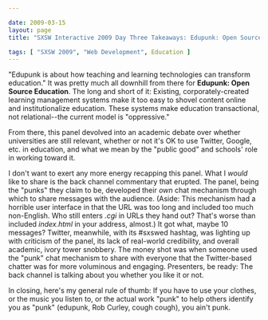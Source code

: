 ```yaml
--- 

date: 2009-03-15
layout: page
title: "SXSW Interactive 2009 Day Three Takeaways: Edupunk: Open Source Education"

tags: [ "SXSW 2009", "Web Development", Education ]
---
```

"Edupunk is about how teaching and learning technologies can transform education." It was pretty much all downhill from there for <strong>Edupunk: Open Source Education</strong>. The long and short of it: Existing, corporately-created learning management systems make it too easy to shovel content online and institutionalize education. These systems make education transactional, not relational--the current model is "oppressive."

From there, this panel devolved into an academic debate over whether universities are still relevant, whether or not it's OK to use Twitter, Google, etc. in education, and what we mean by the "public good" and schools' role in working toward it.

I don't want to exert any more energy recapping this panel. What I <em>would</em> like to share is the back channel commentary that erupted. The panel, being the "punks" they claim to be, developed their <em>own</em> chat mechanism through which to share messages with the audience. (Aside: This mechanism had a horrible user interface in that the URL was too long and included too much non-English. Who still enters <em>.cgi</em> in URLs they hand out? That's worse than included <em>index.html</em> in your address, almost.) It got what, maybe 10 messages? Twitter, meanwhile, with its #sxswed hashtag, was lighting up with criticism of the panel, its lack of real-world credibility, and overall academic, ivory tower snobbery. The money shot was when someone used the "punk" chat mechanism to share with everyone that the Twitter-based chatter was for more voluminous and engaging. Presenters, be ready: The back channel is talking about you whether you like it or not.

In closing, here's my general rule of thumb: If you have to use your clothes, or the music you listen to, or the actual work "punk" to help others identify you as "punk" (edupunk, Rob Curley, cough cough), you ain't punk.
